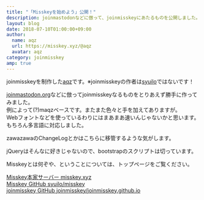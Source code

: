 ```yaml
---
title: "「Misskeyを始めよう」公開！"
description: joinmastodonなどに倣って、joinmisskeyにあたるものを公開しました。
layout: blog
date: 2018-07-10T01:00:00+09:00
author:
  name: aqz
  url: https://misskey.xyz/@aqz
  avatar: aqz
category: joinmisskey
amp: true
---
```


joinmisskeyを制作した[aqz](https://misskey.xyz/@aqz)です。※joinmisskeyの作者は[syuilo](https://misskey.xyz/@syuilo)ではないです！

[joinmastodon.org](https://joinmastodon.org)などに倣ってjoinmisskeyなるものをとりあえず勝手に作ってみました。  
例によって(?)maqzベースです。またまた色々と手を加えてありますが。  
Webフォントなどを使っているわりにはまあまあ速いんじゃないかと思います。  
もちろん多言語に対応しました。

zawazawaのChangeLogとかはこちらに移管するような気がします。

jQueryはそんなに好きじゃないので、bootstrapのスクリプトは切っています。

Misskeyとは何ぞや、ということについては、トップページをご覧ください。

[Misskey本家サーバー misskey.xyz](https://misskey.xyz)  
[Misskey GitHub syuilo/misskey](https://github.com/syuilo/misskey)  
[joinmisskey GitHub joinmisskey/joinmisskey.github.io](https://github.com/joinmisskey/joinmisskey.github.io)  